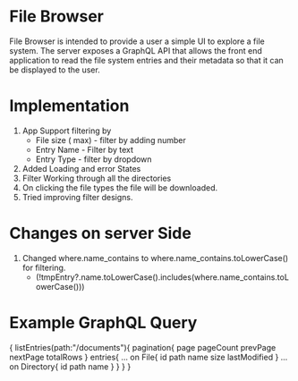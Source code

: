 # File Browser

File Browser is intended to provide a user a simple UI to explore a file system. The server exposes a GraphQL API that allows the front end application to read the file system entries and their metadata so that it can be displayed to the user.

# Implementation 
1.  App Support filtering by 
    -  File size ( max) - filter by adding number 
    -  Entry Name - Filter by text 
    -  Entry Type - filter by dropdown
2. Added Loading and error States
3. Filter Working through all the directories 
4. On clicking the file types the file will be downloaded.
5. Tried improving filter designs.

# Changes on server Side
1. Changed where.name_contains to where.name_contains.toLowerCase() for filtering. 
    - (!tmpEntry?.name.toLowerCase().includes(where.name_contains.toLowerCase()))

# Example GraphQL Query
 {
 listEntries(path:"/documents"){
	pagination{
    page
    pageCount
    prevPage
    nextPage
    totalRows
  }
  entries{
   ... on File{
      id
      path
      name
      size
      lastModified
    }
   ... on Directory{
       id
      path
      name
    }
  }
}
}

